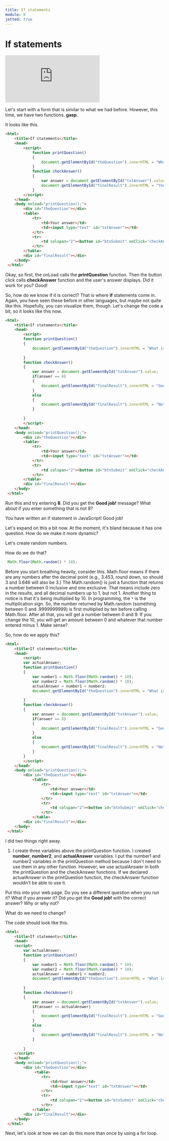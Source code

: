 ```yaml
---
title: If statements
module: 8
jotted: true
---
```


# If statements

<div class="embed-responsive embed-responsive-16by9"><iframe class="embed-responsive-item" src="https://www.youtube.com/embed/Lxocm28nvwo" frameborder="0" allowfullscreen></iframe></div>

Let's start with a form that is similar to what we had before. However, this time, we have two functions. **gasp**.

It looks like this.

```html
<html>
    <title>If statements</title>
    <head>
        <script>
            function printQuestion()
            {
                document.getElementById("theQuestion").innerHTML = "What is 3+5?"; 
            }
            function checkAnswer()
            {
                var answer = document.getElementById("txtAnswer").value;
                document.getElementById("finalResult").innerHTML = "Your answer is " + answer;
            }
        </script>
    </head>
    <body onload="printQuestion();">
        <div id="theQuestion"></div>
        <table>
            <tr>
                <td>Your answer</td>
                <td><input type="text" id="txtAnswer"></td>
            </tr>
            <tr>
                <td colspan="2"><button id="btnSubmit" onClick="checkAnswer();">Submit</button></td>
            </tr>
        </table>
        <div id="finalResult"></div>
    </body>
 </html>
```

Okay, so first, the onLoad calls the **printQuestion** function. Then the button click calls **checkAnswer** function and the user's answer displays. Did it work for you? Good!

So, how do we know if it is correct? That is where **if** statements come in. Again, you have seen these before in other languages, but maybe not quite like this. Hopefully, you can visualize them, though. Let's change the code a bit, so it looks like this now.

```html
<html>
    <title>If statements</title>
    <head>
        <script>
        function printQuestion()
        {
            document.getElementById("theQuestion").innerHTML = "What is 3+5?";
        
        }
        function checkAnswer()
        {
            var answer = document.getElementById("txtAnswer").value;
            if(answer == 8)
            {
                document.getElementById("finalResult").innerHTML = "Good job!";
            }
            else
            {
                document.getElementById("finalResult").innerHTML = "Not quite!";
            }
        
        }
        </script>
    </head>
    <body onload="printQuestion();">
        <div id="theQuestion"></div>
        <table>
            <tr>
                <td>Your answer</td>
                <td><input type="text" id="txtAnswer"></td>
            </tr>
            <tr>
                <td colspan="2"><button id="btnSubmit" onClick="checkAnswer();">Submit</button></td>
            </tr>
        </table>
        <div id="finalResult"></div>
    </body>
 </html>
```

Run this and try entering **8**. Did you get the **Good job!** message? What about if you enter something that is not 8?

You have written an if statement in JavaScript! Good job!

Let's expand on this a bit now. At the moment, it's bland because it has one question. How do we make it more dynamic?

Let's create random numbers.

How do we do that?

```js
 Math.floor(Math.random() * 10);
```

Before you start breathing heavily, consider this. Math.floor means if there are any numbers after the decimal point (e.g., 3.453, round down, so should 3 and 3.646 will also be 3.) The Math.random() is just a function that returns a number between 0 inclusive and one exclusive. That means include zero in the results, and all decimal numbers up to 1, but not 1.  Another thing to notice is that it's being multiplied by 10. In programming, the `*` is the multiplication sign. So, the number returned by Math.random (something between 0 and .9999999999) is first multiplied by ten before calling Math.floor. After all that, you will get a number between 0 and 9. If you change the 10, you will get an amount between 0 and whatever that number entered minus 1. Make sense?

So, how do we apply this?

```html
<html>
    <title>If statements</title>
    <head>
        <script>
        var actualAnswer;
        function printQuestion()
        {
            var number1 = Math.floor(Math.random() * 10);
            var number2 = Math.floor(Math.random() * 10);
            actualAnswer = number1 + number2;
            document.getElementById("theQuestion").innerHTML = "What is " + number1 + "+" + number2 + "?";
        
        }
        function checkAnswer()
        {
            var answer = document.getElementById("txtAnswer").value;
            if(answer == 8)
            {
                document.getElementById("finalResult").innerHTML = "Good job!";
            }
            else
            {
                document.getElementById("finalResult").innerHTML = "Not quite!";
            }      
        }
        </script>
    </head>
    <body onload="printQuestion();">
        <div id="theQuestion"></div>
            <table>
                <tr>
                    <td>Your answer</td>
                    <td><input type="text" id="txtAnswer"></td>
                </tr>
                <tr>
                    <td colspan="2"><button id="btnSubmit" onClick="checkAnswer();">Submit</button></td>
                </tr>
            </table>
        <div id="finalResult"></div>
    </body>
 </html>
```

I did two things right away.

1. I create three variables above the printQuestion function. I created **number**, **number2**, and **actualAnswer** variables. I put the number1 and number2 variables in the printQuestion method because I don't need to use them in any other function. However, we use actualAnswer in both the printQuestion and the checkAnswer functions. If we declared actualAnswer in the printQuestion function, the checkAnswer function wouldn't be able to use it.

Put this into your web page. Do you see a different question when you run it? What if you answer it? Did you get the **Good job!** with the correct answer? Why or why not?

What do we need to change?

The code should look like this.

```html
<html>
    <title>If statements</title>
    <head>
    <script>
        var actualAnswer;
        function printQuestion()
        {
            var number1 = Math.floor(Math.random() * 10);
            var number2 = Math.floor(Math.random() * 10);
            actualAnswer = number1 + number2;
            document.getElementById("theQuestion").innerHTML = "What is " + number1 + "+" + number2 + "?";
            
        }
        function checkAnswer()
        {
            var answer = document.getElementById("txtAnswer").value;
            if(answer == actualAnswer)
            {
                document.getElementById("finalResult").innerHTML = "Good job!";
            }
            else
            {
                document.getElementById("finalResult").innerHTML = "Not quite!";
            }
        
        }
    </script>
    </head>
    <body onload="printQuestion();">
        <div id="theQuestion"></div>
             <table>
                <tr>
                    <td>Your answer</td>
                    <td><input type="text" id="txtAnswer"></td>
                </tr>
                <tr>
                    <td colspan="2"><button id="btnSubmit" onClick="checkAnswer();">Submit</button></td>
                </tr>
            </table>
        <div id="finalResult"></div>
    </body>
 </html>
```

Next, let's look at how we can do this more than once by using a for loop.